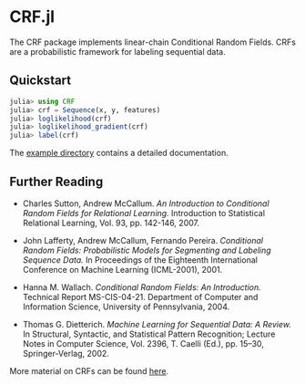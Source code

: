 # CRF.jl

The CRF package implements linear-chain Conditional Random Fields.
CRFs are a probabilistic framework for labeling sequential data.

## Quickstart

```julia
julia> using CRF
julia> crf = Sequence(x, y, features)
julia> loglikelihood(crf)
julia> loglikelihood_gradient(crf)
julia> label(crf)
```

The [example directory](example/) contains a detailed documentation.

## Further Reading

 - Charles Sutton, Andrew McCallum. *An Introduction to Conditional Random Fields for Relational Learning.* Introduction to Statistical Relational Learning, Vol. 93, pp. 142-146, 2007.

 - John Lafferty, Andrew McCallum, Fernando Pereira. *Conditional Random Fields: Probabilistic Models for Segmenting and Labeling Sequence Data.* In Proceedings of the Eighteenth International Conference on Machine Learning (ICML-2001), 2001.

 - Hanna M. Wallach. *Conditional Random Fields: An Introduction.* Technical Report MS-CIS-04-21. Department of Computer and Information Science, University of Pennsylvania, 2004.

 - Thomas G. Dietterich. *Machine Learning for Sequential Data: A Review.* In Structural, Syntactic, and Statistical Pattern Recognition; Lecture Notes in Computer Science, Vol. 2396, T. Caelli (Ed.), pp. 15–30, Springer-Verlag, 2002.

More material on CRFs can be found [here](http://www.inference.phy.cam.ac.uk/hmw26/crf/).
